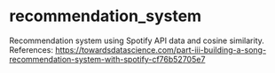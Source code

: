 # recommendation_system
Recommendation system using Spotify API data and cosine similarity.
References: https://towardsdatascience.com/part-iii-building-a-song-recommendation-system-with-spotify-cf76b52705e7

